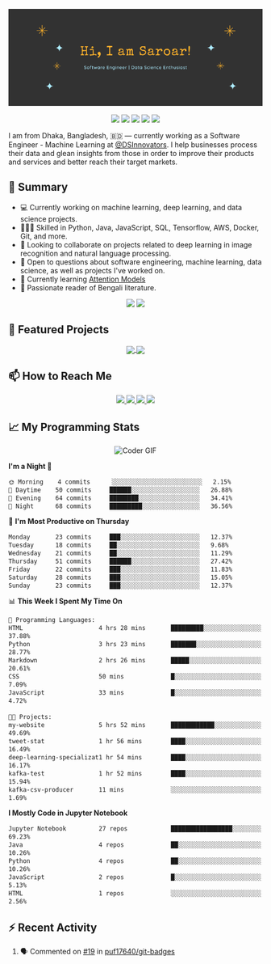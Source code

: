 <p align="center">
 <img src="https://raw.githubusercontent.com/golamSaroar/golamsaroar/master/cover.png" alt="Sk Golam Saroar">
</p>

<p align="center">
 <!-- <a href="https://github.com/golamSaroar/golamsaroar"><img src="https://badges.pufler.dev/visits/golamsaroar/golamsaroar"></a> -->
 <!-- <img src="https://badges.pufler.dev/years/golamsaroar"> -->
 <a href="https://github.com/golamSaroar?tab=repositories"><img src="https://badges.pufler.dev/repos/golamsaroar"></a>
 <a href="https://gist.github.com/golamSaroar"><img src="https://badges.pufler.dev/gists/golamsaroar"></a>
 <img src="https://badges.pufler.dev/commits/monthly/golamsaroar">
 <a href="https://github.com/golamSaroar/golamsaroar"><img src="https://badges.pufler.dev/updated/golamsaroar/golamsaroar"></a>
 <a href="https://github.com/golamsaroar/?tab=followers"><img src="https://img.shields.io/github/followers/golamsaroar?label=Followers&color=success"></a>
</p>

I am from Dhaka, Bangladesh, 🇧🇩 — currently working as a Software Engineer - Machine Learning at <a href="https://github.com/DSInnovators">@DSInnovators</a>. I help businesses process their data and glean insights from those in order to improve their products and services and better reach their target markets.

## 🌯 Summary

- 💻 Currently working on machine learning, deep learning, and data science projects.
- 👨🏼‍💻 Skilled in Python, Java, JavaScript, SQL, Tensorflow, AWS, Docker, Git, and more.
- 👀 Looking to collaborate on projects related to deep learning in image recognition and natural language processing.
- 💬 Open to questions about software engineering, machine learning, data science, as well as projects I've worked on.
- 🌱 Currently learning [Attention Models](https://www.coursera.org/learn/attention-models-in-nlp)
- 📖 Passionate reader of Bengali literature.

<p align = "center">
  <img src="https://github-readme-stats.vercel.app/api?username=golamsaroar&count_private=true&show_icons=true&theme=graywhite&line_height=27&hide_border=true">
  <img src="https://github-readme-stats.vercel.app/api/top-langs/?username=golamsaroar&hide=jupyter%20notebook,html&theme=graywhite&hide_border=true">
</p>

## 🔖 Featured Projects

<p align="center">
  <a href="https://github.com/golamSaroar/facial-expression-detection">
   <img align="center" src="https://github-readme-stats.vercel.app/api/pin/?username=golamsaroar&repo=facial-expression-detection&theme=graywhite" />
  </a>
  <a href="https://github.com/golamSaroar/python-interactive-dashboard">
   <img align="center" src="https://github-readme-stats.vercel.app/api/pin/?username=golamsaroar&repo=python-interactive-dashboard&theme=graywhite" />
  </a>
</p>

## 📫 How to Reach Me

<p align="center">
 <a href="http://golamsaroar.com/">
  <img src="https://img.shields.io/badge/golamsaroar.com-%23206A5D.svg?&style=for-the-badge&logo=jquery&logoColor=white" />
 </a>
 <a href="https://www.linkedin.com/in/iamsaroar/">
  <img src="https://img.shields.io/badge/connect-%230077B5.svg?&style=for-the-badge&logo=linkedin&logoColor=white" />
 </a>
 <a href="https://join.skype.com/invite/kMn3ZnbRcdFS">
  <img src="https://img.shields.io/badge/chat-%2300AFF0.svg?&style=for-the-badge&logo=skype&logoColor=white" />
 </a>
 <a href="mailto:emailsaroar@gmail.com">
  <img src="https://img.shields.io/badge/email-%23C14438.svg?&style=for-the-badge&logo=Gmail&logoColor=white" />
 </a>
</p>

## 📈 My Programming Stats

<p align="center">
 <img src="https://media.giphy.com/media/SWoSkN6DxTszqIKEqv/giphy.gif" alt="Coder GIF" width="500" height="400">
</p>

<!--START_SECTION:waka-->
**I'm a Night 🦉** 

```text
🌞 Morning    4 commits      ░░░░░░░░░░░░░░░░░░░░░░░░░   2.15% 
🌆 Daytime    50 commits     ██████░░░░░░░░░░░░░░░░░░░   26.88% 
🌃 Evening    64 commits     ████████░░░░░░░░░░░░░░░░░   34.41% 
🌙 Night      68 commits     █████████░░░░░░░░░░░░░░░░   36.56%

```
📅 **I'm Most Productive on Thursday** 

```text
Monday       23 commits     ███░░░░░░░░░░░░░░░░░░░░░░   12.37% 
Tuesday      18 commits     ██░░░░░░░░░░░░░░░░░░░░░░░   9.68% 
Wednesday    21 commits     ██░░░░░░░░░░░░░░░░░░░░░░░   11.29% 
Thursday     51 commits     ██████░░░░░░░░░░░░░░░░░░░   27.42% 
Friday       22 commits     ███░░░░░░░░░░░░░░░░░░░░░░   11.83% 
Saturday     28 commits     ███░░░░░░░░░░░░░░░░░░░░░░   15.05% 
Sunday       23 commits     ███░░░░░░░░░░░░░░░░░░░░░░   12.37%

```


📊 **This Week I Spent My Time On** 

```text
💬 Programming Languages: 
HTML                     4 hrs 28 mins       █████████░░░░░░░░░░░░░░░░   37.88% 
Python                   3 hrs 23 mins       ███████░░░░░░░░░░░░░░░░░░   28.77% 
Markdown                 2 hrs 26 mins       █████░░░░░░░░░░░░░░░░░░░░   20.61% 
CSS                      50 mins             █░░░░░░░░░░░░░░░░░░░░░░░░   7.09% 
JavaScript               33 mins             █░░░░░░░░░░░░░░░░░░░░░░░░   4.72%

🐱‍💻 Projects: 
my-website               5 hrs 52 mins       ████████████░░░░░░░░░░░░░   49.69% 
tweet-stat               1 hr 56 mins        ████░░░░░░░░░░░░░░░░░░░░░   16.49% 
deep-learning-specializat1 hr 54 mins        ████░░░░░░░░░░░░░░░░░░░░░   16.17% 
kafka-test               1 hr 52 mins        ████░░░░░░░░░░░░░░░░░░░░░   15.94% 
kafka-csv-producer       11 mins             ░░░░░░░░░░░░░░░░░░░░░░░░░   1.69%

```

**I Mostly Code in Jupyter Notebook** 

```text
Jupyter Notebook         27 repos            █████████████████░░░░░░░░   69.23% 
Java                     4 repos             ██░░░░░░░░░░░░░░░░░░░░░░░   10.26% 
Python                   4 repos             ██░░░░░░░░░░░░░░░░░░░░░░░   10.26% 
JavaScript               2 repos             █░░░░░░░░░░░░░░░░░░░░░░░░   5.13% 
HTML                     1 repos             ░░░░░░░░░░░░░░░░░░░░░░░░░   2.56%

```



<!--END_SECTION:waka-->

## :zap: Recent Activity

<!--START_SECTION:activity-->
1. 🗣 Commented on [#19](https://github.com//puf17640/git-badges/issues/19) in [puf17640/git-badges](https://github.com//puf17640/git-badges)
<!--END_SECTION:activity-->
